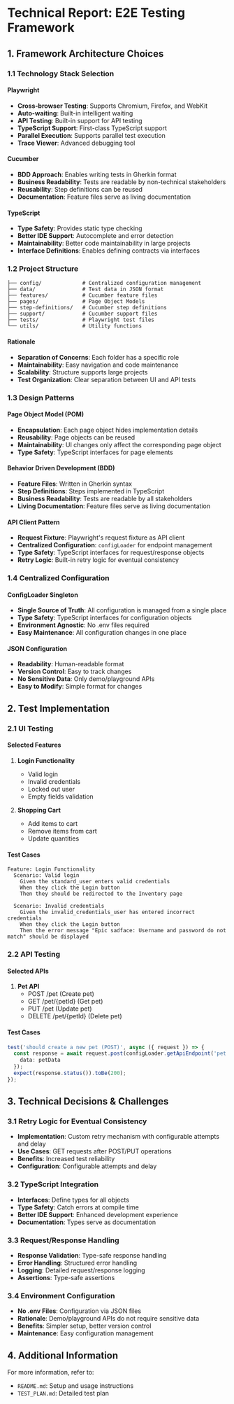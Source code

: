 # Technical Report: E2E Testing Framework

## 1. Framework Architecture Choices

### 1.1 Technology Stack Selection

#### Playwright
- **Cross-browser Testing**: Supports Chromium, Firefox, and WebKit
- **Auto-waiting**: Built-in intelligent waiting
- **API Testing**: Built-in support for API testing
- **TypeScript Support**: First-class TypeScript support
- **Parallel Execution**: Supports parallel test execution
- **Trace Viewer**: Advanced debugging tool

#### Cucumber
- **BDD Approach**: Enables writing tests in Gherkin format
- **Business Readability**: Tests are readable by non-technical stakeholders
- **Reusability**: Step definitions can be reused
- **Documentation**: Feature files serve as living documentation

#### TypeScript
- **Type Safety**: Provides static type checking
- **Better IDE Support**: Autocomplete and error detection
- **Maintainability**: Better code maintainability in large projects
- **Interface Definitions**: Enables defining contracts via interfaces

### 1.2 Project Structure

```
├── config/             # Centralized configuration management
├── data/               # Test data in JSON format
├── features/           # Cucumber feature files
├── pages/              # Page Object Models
├── step-definitions/   # Cucumber step definitions
├── support/            # Cucumber support files
├── tests/              # Playwright test files
└── utils/              # Utility functions
```

#### Rationale
- **Separation of Concerns**: Each folder has a specific role
- **Maintainability**: Easy navigation and code maintenance
- **Scalability**: Structure supports large projects
- **Test Organization**: Clear separation between UI and API tests

### 1.3 Design Patterns

#### Page Object Model (POM)
- **Encapsulation**: Each page object hides implementation details
- **Reusability**: Page objects can be reused
- **Maintainability**: UI changes only affect the corresponding page object
- **Type Safety**: TypeScript interfaces for page elements

#### Behavior Driven Development (BDD)
- **Feature Files**: Written in Gherkin syntax
- **Step Definitions**: Steps implemented in TypeScript
- **Business Readability**: Tests are readable by all stakeholders
- **Living Documentation**: Feature files serve as living documentation

#### API Client Pattern
- **Request Fixture**: Playwright's request fixture as API client
- **Centralized Configuration**: `configLoader` for endpoint management
- **Type Safety**: TypeScript interfaces for request/response objects
- **Retry Logic**: Built-in retry logic for eventual consistency

### 1.4 Centralized Configuration

#### ConfigLoader Singleton
- **Single Source of Truth**: All configuration is managed from a single place
- **Type Safety**: TypeScript interfaces for configuration objects
- **Environment Agnostic**: No .env files required
- **Easy Maintenance**: All configuration changes in one place

#### JSON Configuration
- **Readability**: Human-readable format
- **Version Control**: Easy to track changes
- **No Sensitive Data**: Only demo/playground APIs
- **Easy to Modify**: Simple format for changes

## 2. Test Implementation

### 2.1 UI Testing

#### Selected Features
1. **Login Functionality**
   - Valid login
   - Invalid credentials
   - Locked out user
   - Empty fields validation

2. **Shopping Cart**
   - Add items to cart
   - Remove items from cart
   - Update quantities

#### Test Cases
```gherkin
Feature: Login Functionality
  Scenario: Valid login
    Given the standard_user enters valid credentials
    When they click the Login button
    Then they should be redirected to the Inventory page

  Scenario: Invalid credentials
    Given the invalid_credentials_user has entered incorrect credentials
    When they click the Login button
    Then the error message "Epic sadface: Username and password do not match" should be displayed
```

### 2.2 API Testing

#### Selected APIs
1. **Pet API**
   - POST /pet (Create pet)
   - GET /pet/{petId} (Get pet)
   - PUT /pet (Update pet)
   - DELETE /pet/{petId} (Delete pet)

#### Test Cases
```typescript
test('should create a new pet (POST)', async ({ request }) => {
  const response = await request.post(configLoader.getApiEndpoint('pet'), {
    data: petData
  });
  expect(response.status()).toBe(200);
});
```

## 3. Technical Decisions & Challenges

### 3.1 Retry Logic for Eventual Consistency
- **Implementation**: Custom retry mechanism with configurable attempts and delay
- **Use Cases**: GET requests after POST/PUT operations
- **Benefits**: Increased test reliability
- **Configuration**: Configurable attempts and delay

### 3.2 TypeScript Integration
- **Interfaces**: Define types for all objects
- **Type Safety**: Catch errors at compile time
- **Better IDE Support**: Enhanced development experience
- **Documentation**: Types serve as documentation

### 3.3 Request/Response Handling
- **Response Validation**: Type-safe response handling
- **Error Handling**: Structured error handling
- **Logging**: Detailed request/response logging
- **Assertions**: Type-safe assertions

### 3.4 Environment Configuration
- **No .env Files**: Configuration via JSON files
- **Rationale**: Demo/playground APIs do not require sensitive data
- **Benefits**: Simpler setup, better version control
- **Maintenance**: Easy configuration management

## 4. Additional Information

For more information, refer to:
- `README.md`: Setup and usage instructions
- `TEST_PLAN.md`: Detailed test plan 